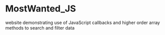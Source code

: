 # MostWanted_JS
website demonstrating use of JavaScript callbacks and higher order array methods to search and filter data
